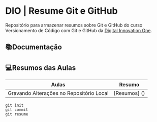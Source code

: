 # DIO | Resume Git e GitHub

Repositório para armazenar resumos sobre Git e GitHub do curso Versionamento de Código com Git e GitHub da [Digital Innovation One](https://www.dio.me/).

## 📚Documentação

## 💻Resumos das Aulas
| Aulas | Resumo |
|-------|---------|
|Gravando Alterações no Repositório Local | [Resumos] () |

```
git init
git commit
git resume
```
